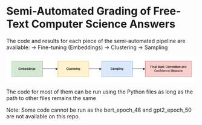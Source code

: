 # Semi-Automated Grading of Free-Text Computer Science Answers

The code and results for each piece of the semi-automated pipeline are available:
-> Fine-tuning (Embeddings)
-> Clustering
-> Sampling

![alt text](https://github.com/MZSFighters/auto-grading-of-computer-science-answers/raw/main/system_pipeline.png)

The code for most of them can be run using the Python files as long as the path to other files remains the same

Note: Some code cannot be run as the bert_epoch_48 and gpt2_epoch_50 are not available on this repo.
